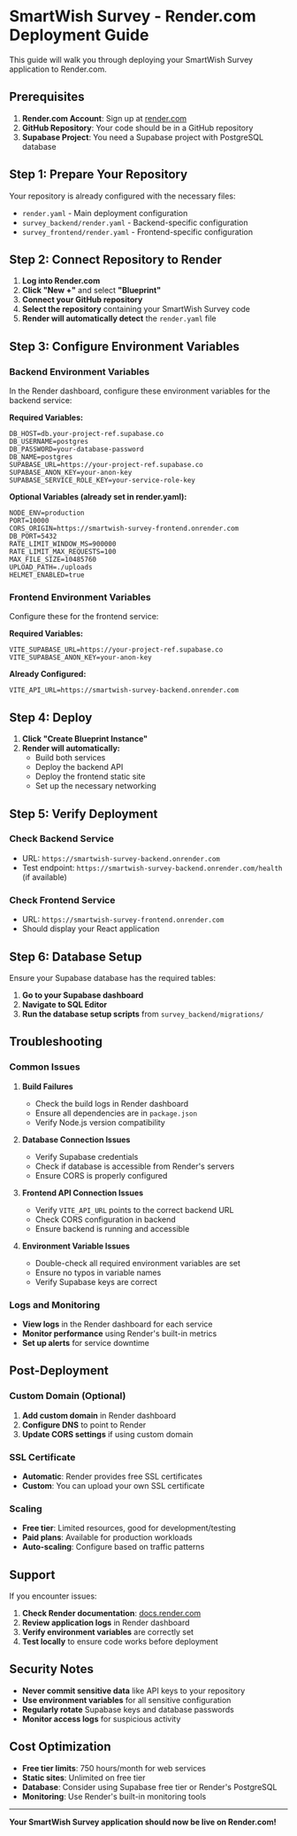 # SmartWish Survey - Render.com Deployment Guide

This guide will walk you through deploying your SmartWish Survey application to Render.com.

## Prerequisites

1. **Render.com Account**: Sign up at [render.com](https://render.com)
2. **GitHub Repository**: Your code should be in a GitHub repository
3. **Supabase Project**: You need a Supabase project with PostgreSQL database

## Step 1: Prepare Your Repository

Your repository is already configured with the necessary files:
- `render.yaml` - Main deployment configuration
- `survey_backend/render.yaml` - Backend-specific configuration
- `survey_frontend/render.yaml` - Frontend-specific configuration

## Step 2: Connect Repository to Render

1. **Log into Render.com**
2. **Click "New +"** and select **"Blueprint"**
3. **Connect your GitHub repository**
4. **Select the repository** containing your SmartWish Survey code
5. **Render will automatically detect** the `render.yaml` file

## Step 3: Configure Environment Variables

### Backend Environment Variables

In the Render dashboard, configure these environment variables for the backend service:

**Required Variables:**
```
DB_HOST=db.your-project-ref.supabase.co
DB_USERNAME=postgres
DB_PASSWORD=your-database-password
DB_NAME=postgres
SUPABASE_URL=https://your-project-ref.supabase.co
SUPABASE_ANON_KEY=your-anon-key
SUPABASE_SERVICE_ROLE_KEY=your-service-role-key
```

**Optional Variables (already set in render.yaml):**
```
NODE_ENV=production
PORT=10000
CORS_ORIGIN=https://smartwish-survey-frontend.onrender.com
DB_PORT=5432
RATE_LIMIT_WINDOW_MS=900000
RATE_LIMIT_MAX_REQUESTS=100
MAX_FILE_SIZE=10485760
UPLOAD_PATH=./uploads
HELMET_ENABLED=true
```

### Frontend Environment Variables

Configure these for the frontend service:

**Required Variables:**
```
VITE_SUPABASE_URL=https://your-project-ref.supabase.co
VITE_SUPABASE_ANON_KEY=your-anon-key
```

**Already Configured:**
```
VITE_API_URL=https://smartwish-survey-backend.onrender.com
```

## Step 4: Deploy

1. **Click "Create Blueprint Instance"**
2. **Render will automatically:**
   - Build both services
   - Deploy the backend API
   - Deploy the frontend static site
   - Set up the necessary networking

## Step 5: Verify Deployment

### Check Backend Service
- URL: `https://smartwish-survey-backend.onrender.com`
- Test endpoint: `https://smartwish-survey-backend.onrender.com/health` (if available)

### Check Frontend Service
- URL: `https://smartwish-survey-frontend.onrender.com`
- Should display your React application

## Step 6: Database Setup

Ensure your Supabase database has the required tables:

1. **Go to your Supabase dashboard**
2. **Navigate to SQL Editor**
3. **Run the database setup scripts** from `survey_backend/migrations/`

## Troubleshooting

### Common Issues

1. **Build Failures**
   - Check the build logs in Render dashboard
   - Ensure all dependencies are in `package.json`
   - Verify Node.js version compatibility

2. **Database Connection Issues**
   - Verify Supabase credentials
   - Check if database is accessible from Render's servers
   - Ensure CORS is properly configured

3. **Frontend API Connection Issues**
   - Verify `VITE_API_URL` points to the correct backend URL
   - Check CORS configuration in backend
   - Ensure backend is running and accessible

4. **Environment Variable Issues**
   - Double-check all required environment variables are set
   - Ensure no typos in variable names
   - Verify Supabase keys are correct

### Logs and Monitoring

- **View logs** in the Render dashboard for each service
- **Monitor performance** using Render's built-in metrics
- **Set up alerts** for service downtime

## Post-Deployment

### Custom Domain (Optional)

1. **Add custom domain** in Render dashboard
2. **Configure DNS** to point to Render
3. **Update CORS settings** if using custom domain

### SSL Certificate

- **Automatic**: Render provides free SSL certificates
- **Custom**: You can upload your own SSL certificate

### Scaling

- **Free tier**: Limited resources, good for development/testing
- **Paid plans**: Available for production workloads
- **Auto-scaling**: Configure based on traffic patterns

## Support

If you encounter issues:

1. **Check Render documentation**: [docs.render.com](https://docs.render.com)
2. **Review application logs** in Render dashboard
3. **Verify environment variables** are correctly set
4. **Test locally** to ensure code works before deployment

## Security Notes

- **Never commit sensitive data** like API keys to your repository
- **Use environment variables** for all sensitive configuration
- **Regularly rotate** Supabase keys and database passwords
- **Monitor access logs** for suspicious activity

## Cost Optimization

- **Free tier limits**: 750 hours/month for web services
- **Static sites**: Unlimited on free tier
- **Database**: Consider using Supabase free tier or Render's PostgreSQL
- **Monitoring**: Use Render's built-in monitoring tools

---

**Your SmartWish Survey application should now be live on Render.com!**
